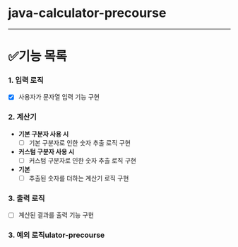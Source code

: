 # java-calculator-precourse

---

# ✅기능 목록

### 1. 입력 로직

- [x] 사용자가 문자열 입력 기능 구현

### 2. 계산기

- **기본 구분자 사용 시**
    - [ ] 기본 구분자로 인한 숫자 추출 로직 구현
- **커스텀 구분자 사용 시**
    - [ ] 커스텀 구분자로 인한 숫자 추출 로직 구현
- **기본**
    - [ ] 추출된 숫자를 더하는 계산기 로직 구현

### 3. 출력 로직

- [ ] 계산된 결과를 출력 기능 구현

### 3. 예외 로직ulator-precourse